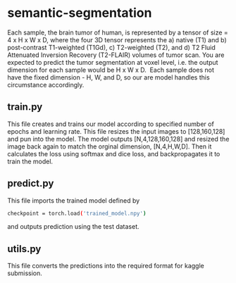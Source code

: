 # semantic-segmentation

Each sample, the brain tumor of human, is represented by a tensor of size = 4 x H x W x D, where the four 3D tensor represents the a) native (T1) and b) post-contrast T1-weighted (T1Gd), c) T2-weighted (T2), and d) T2 Fluid Attenuated Inversion Recovery (T2-FLAIR) volumes of tumor scan. You are expected to predict the tumor segmentation at voxel level, i.e. the output dimension for each sample would be H x W x D. 
Each sample does not have the fixed dimension - H, W, and D, so our are model handles this circumstance accordingly. 

## train.py
This file creates and trains our model according to specified number of epochs and learning rate.
This file resizes the input images to [128,160,128] and pun into the model.
The model outputs [N,4,128,160,128] and resized the image back again to match the orginal dimension, [N,4,H,W,D].
Then it calculates the loss using softmax and dice loss, and backpropagates it to train the model.

## predict.py
This file imports the trained model defined by
```bash
checkpoint = torch.load('trained_model.npy')
```
and outputs prediction using the test dataset. 


## utils.py
This file converts the predictions into the required format for kaggle submission.
